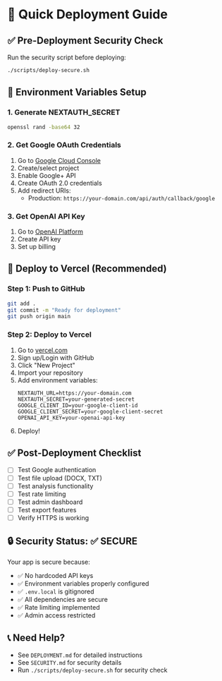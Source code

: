 # 🚀 Quick Deployment Guide

## ✅ Pre-Deployment Security Check

Run the security script before deploying:
```bash
./scripts/deploy-secure.sh
```

## 🔑 Environment Variables Setup

### 1. Generate NEXTAUTH_SECRET
```bash
openssl rand -base64 32
```

### 2. Get Google OAuth Credentials
1. Go to [Google Cloud Console](https://console.cloud.google.com/)
2. Create/select project
3. Enable Google+ API
4. Create OAuth 2.0 credentials
5. Add redirect URIs:
   - Production: `https://your-domain.com/api/auth/callback/google`

### 3. Get OpenAI API Key
1. Go to [OpenAI Platform](https://platform.openai.com/)
2. Create API key
3. Set up billing

## 🚀 Deploy to Vercel (Recommended)

### Step 1: Push to GitHub
```bash
git add .
git commit -m "Ready for deployment"
git push origin main
```

### Step 2: Deploy to Vercel
1. Go to [vercel.com](https://vercel.com)
2. Sign up/Login with GitHub
3. Click "New Project"
4. Import your repository
5. Add environment variables:
   ```
   NEXTAUTH_URL=https://your-domain.com
   NEXTAUTH_SECRET=your-generated-secret
   GOOGLE_CLIENT_ID=your-google-client-id
   GOOGLE_CLIENT_SECRET=your-google-client-secret
   OPENAI_API_KEY=your-openai-api-key
   ```
6. Deploy!

## ✅ Post-Deployment Checklist

- [ ] Test Google authentication
- [ ] Test file upload (DOCX, TXT)
- [ ] Test analysis functionality
- [ ] Test rate limiting
- [ ] Test admin dashboard
- [ ] Test export features
- [ ] Verify HTTPS is working

## 🔒 Security Status: ✅ SECURE

Your app is secure because:
- ✅ No hardcoded API keys
- ✅ Environment variables properly configured
- ✅ `.env.local` is gitignored
- ✅ All dependencies are secure
- ✅ Rate limiting implemented
- ✅ Admin access restricted

## 📞 Need Help?

- See `DEPLOYMENT.md` for detailed instructions
- See `SECURITY.md` for security details
- Run `./scripts/deploy-secure.sh` for security check 